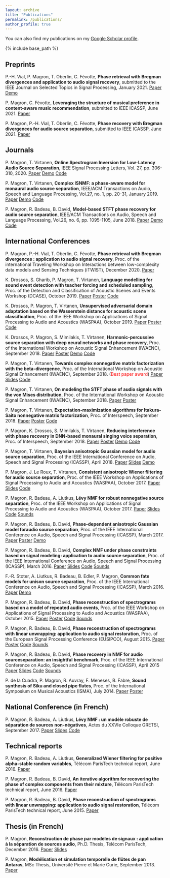 ```yaml
---
layout: archive
title: "Publications"
permalink: /publications/
author_profile: true
---
```


You can also find my publications on my [Google Scholar profile](https://scholar.google.co.uk/citations?user=67-Uh0cAAAAJ).

{% include base_path %}

## Preprints

P.-H. Vial, P. Magron, T. Oberlin, C. Févotte, **Phase retrieval with Bregman divergences and application to audio signal recovery**, submitted to the IEEE Journal on Selected Topics in Signal Processing, January 2021.
[Paper](https://arxiv.org/abs/2010.00392) [Demo](/demos/jstsp21.html)

P. Magron, C. Févotte, **Leveraging the structure of musical preference in content-aware music recommendation**, submitted to IEEE ICASSP, June 2021.
[Paper](https://arxiv.org/abs/2010.10276)

P. Magron, P.-H. Vial, T. Oberlin, C. Févotte, **Phase recovery with Bregman divergences for audio source separation**, submitted to IEEE ICASSP, June 2021.
[Paper](https://arxiv.org/abs/2010.10255)

## Journals

P. Magron, T. Virtanen, **Online Spectrogram Inversion for Low-Latency Audio Source Separation**, IEEE Signal Processing Letters, Vol. 27, pp. 306-310, 2020.
[Paper](https://arxiv.org/abs/1911.03128) [Demo](/demos/spl20_omisi.html) [Code](https://github.com/magronp/omisi)

P. Magron, T. Virtanen, **Complex ISNMF: a phase-aware model for monaural audio source separation**, IEEE/ACM Transactions on Audio, Speech and Language Processing, Vol.27, no. 1, pp. 20-31, January 2019.
[Paper](https://arxiv.org/abs/1802.03156) [Demo](/demos/taslp19_cisnmf.html) [Code](https://github.com/magronp/complex-isnmf)

P. Magron, R. Badeau, B. David, **Model-based STFT phase recovery for audio source separation**, IEEE/ACM Transactions on Audio, Speech and Language Processing, Vol.26, no. 6, pp. 1095-1105, June 2018.
[Paper](https://arxiv.org/abs/1608.01953) [Demo](/demos/taslp18_puiter.html) [Code](https://github.com/magronp/pu-iter)

## International Conferences

P. Magron, P.-H. Vial, T. Oberlin, C. Févotte, **Phase retrieval with Bregman divergences : application to audio signal recovery**, Proc. of the international Traveling Workshop on Interactions between
low-complexity data models and Sensing Techniques (iTWIST), December 2020.
[Paper](https://arxiv.org/abs/1907.08506)

K. Drossos, S. Gharib, P. Magron, T. Virtanen, **Language modelling for sound event detection with teacher forcing and scheduled sampling**, Proc. of the Detection and Classification of Acoustic Scenes and Events Workshop (DCASE), October 2019.
[Paper](https://arxiv.org/abs/1907.08506) [Poster](/files/2019_dcase.pdf) [Code](https://github.com/dr-costas/SEDLM)

K. Drossos, P. Magron, T. Virtanen, **Unsupervised adversarial domain adaptation based on the Wasserstein distance for acoustic scene classification**, Proc. of the IEEE Workshop on Applications of Signal Processing to Audio and Acoustics (WASPAA), October 2019.
[Paper](https://arxiv.org/abs/1904.10678) [Poster](/files/2019_waspaa.pdf) [Code](https://github.com/dr-costas/undaw)

K. Drossos, P. Magron, S. Mimilakis, T. Virtanen, **Harmonic-percussive source separation with deep neural networks and phase recovery**, Proc. of the International Workshop on Acoustic Signal Enhancement (IWAENC), September 2018.
[Paper](https://hal.archives-ouvertes.fr/hal-01812225) [Poster](/files/2018_iwaenc_hpss.pdf) [Demo](http://arg.cs.tut.fi/demo/hpss-madtwinnet) [Code](https://github.com/magronp/phase-hpss)

P. Magron, T. Virtanen, **Towards complex nonnegative matrix factorization with the beta-divergence**, Proc. of the International Workshop on Acoustic Signal Enhancement (IWAENC), September 2018. (<span style="color:red">Best paper award</span>)
[Paper](https://hal.archives-ouvertes.fr/hal-01779664) [Slides](/files/2018_iwaenc_betadiv.pdf) [Code](https://github.com/magronp/complex-beta-nmf)

P. Magron, T. Virtanen, **On modeling the STFT phase of audio signals with the von Mises distribution**, Proc. of the International Workshop on Acoustic Signal Enhancement (IWAENC), September 2018.
[Paper](https://hal.archives-ouvertes.fr/hal-01763147) [Poster](/files/2018_iwaenc_vm.pdf)

P. Magron, T. Virtanen, **Expectation-maximization algorithms for Itakura-Saito nonnegative matrix factorization**, Proc. of Interspeech, September 2018.
[Paper](https://hal.archives-ouvertes.fr/hal-01632082) [Poster](/files/2018_interspeech_emisnmf.pdf) [Code](https://github.com/magronp/em-isnmf)

P. Magron, K. Drossos, S. Mimilakis, T. Virtanen, **Reducing interference with phase recovery in DNN-based monaural singing voice separation**, Proc. of Interspeech, September 2018.
[Paper](https://hal.archives-ouvertes.fr/hal-01741278) [Poster](/files/2018_interspeech_dnnphase.pdf) [Demo](http://arg.cs.tut.fi/demo/phase-madtwinnet) [Code](https://github.com/magronp/phase-madtwinnet)

P. Magron, T. Virtanen, **Bayesian anisotropic Gaussian model for audio source separation**, Proc. of the IEEE International Conference on Audio, Speech and Signal Processing (ICASSP), April 2018.
[Paper](https://hal.archives-ouvertes.fr/hal-01632081) [Slides](/files/2018_icassp.pdf) [Demo](/demos/icassp18.html)

P. Magron, J. Le Roux, T. Virtanen, **Consistent anisotropic Wiener filtering for audio source separation**, Proc. of the IEEE Workshop on Applications of Signal Processing to Audio and Acoustics (WASPAA), October 2017.
[Paper](https://hal.archives-ouvertes.fr/hal-01593126) [Slides](/files/2017_waspaa_caw.pdf) [Code](/files/caw.tar.gz)

P. Magron, R. Badeau, A. Liutkus, **Lévy NMF for robust nonnegative source separation**, Proc. of the IEEE Workshop on Applications of Signal Processing to Audio and Acoustics (WASPAA), October 2017.
[Paper](https://hal.archives-ouvertes.fr/hal-01548488) [Slides](/files/2017_waspaa_levy.pdf) [Code](/files/levyNMF.m) [Sounds](/files/levyNMF_sounds.tar.gz)

P. Magron, R. Badeau, B. David, **Phase-dependent anisotropic Gaussian model foraudio source separation**, Proc. of the IEEE International Conference on Audio, Speech and Signal Processing (ICASSP), March 2017.
[Paper](https://hal.archives-ouvertes.fr/hal-01416355) [Poster](/files/2017_icassp.pdf) [Demo](/demos/icassp17.html)

P. Magron, R. Badeau, B. David, **Complex NMF under phase constraints based on signal modeling: application to audio source separation**, Proc. of the IEEE International Conference on Audio, Speech and Signal Processing (ICASSP), March 2016.
[Paper](https://hal.archives-ouvertes.fr/hal-01248013) [Slides](/files/2016_icassp.pdf) [Code](/files/cnmf_phase_matlab.7z) [Sounds](/files/cnmf_phase_sounds.7z)

F.-R. Stoter, A. Liutkus, R. Badeau, B. Edler, P. Magron, **Common fate models for unison source separation**, Proc. of the IEEE International Conference on Audio, Speech and Signal Processing (ICASSP), March 2016.
[Paper](https://hal.archives-ouvertes.fr/hal-01248012) [Demo](http://www.loria.fr/%7Ealiutkus/cfm/)

P. Magron, R. Badeau, B. David, **Phase reconstruction of spectrograms based on a model of repeated audio events**, Proc. of the IEEE Workshop on Applications of Signal Processing to Audio and Acoustics (WASPAA), October 2015.
[Paper](https://hal.archives-ouvertes.fr/hal-01219637) [Poster](/files/2015_waspaa.pdf) [Code](/files/ph_rep_matlab.7z) [Sounds](/files/ph_rep_sounds.7z)

P. Magron, R. Badeau, B. David, **Phase reconstruction of spectrograms with linear unwrapping: application to audio signal restoration**, Proc. of the European Signal Processing Conference (EUSIPCO), August 2015.
[Paper](https://hal.archives-ouvertes.fr/hal-01219637) [Poster](/files/2015_eusipco.pdf) [Code](/files/ph_unwrapping_matlab.7z) [Sounds](/files/ph_unwrapping_sounds.7z)

P. Magron, R. Badeau, B. David, **Phase recovery in NMF for audio sourceseparation: an insightful benchmark**, Proc. of the IEEE International Conference on Audio, Speech and Signal Processing (ICASSP), April 2015
[Paper](https://hal.archives-ouvertes.fr/hal-01110032) [Slides](/files/2015_icassp.pdf) [Code](/files/benchmark_matlab.7z) [Sounds](/files/benchmark_sounds.7z)

P. de la Cuadra, P. Magron, R. Auvray, F. Meneses, B. Fabre, **Sound synthesis of Siku and closed pipe flutes**, Proc. of the International Symposium on Musical Acoustics (ISMA), July 2014.
[Paper](https://hal.archives-ouvertes.fr/hal-01323119) [Poster](/files/2014_isma.pdf)

## National Conference (in French)

P. Magron, R. Badeau, A. Liutkus, **Lévy NMF : un modèle robuste de séparation de sources non-négatives**, Actes du XXVIe Colloque GRETSI, September 2017.
[Paper](https://hal.archives-ouvertes.fr/hal-01540484) [Slides](/files/2017_gretsi.pdf) [Code](/files/levyNMF.m)

## Technical reports

P. Magron, R. Badeau, A. Liutkus, **Generalized Wiener filtering for positive alpha-stable random variables**, Télécom ParisTech technical report, June 2016.
[Paper](https://hal.archives-ouvertes.fr/hal-01340797)

P. Magron, R. Badeau, B. David, **An iterative algorithm for recovering the phase of complex components from their mixture**, Télécom ParisTech technical report, June 2016.
[Paper](https://hal.archives-ouvertes.fr/hal-01325625)

P. Magron, R. Badeau, B. David, **Phase reconstruction of spectrograms with linear unwrapping: application to audio signal restoration**, Télécom ParisTech technical report, June 2015.
[Paper](/files/2015_PU_techrep.pdf)

## Thesis (in French)

P. Magron, **Reconstruction de phase par modèles de signaux : application à la séparation de sources audio**, Ph.D. Thesis, Télécom ParisTech, December 2016.
[Paper](https://hal.archives-ouvertes.fr/tel-01474501) [Slides](/files/phd_slides.pdf)

P. Magron, **Modélisation et simulation temporelle de flûtes de pan Antaras**, MSc Thesis, Université Pierre et Marie Curie, September 2013.
[Paper](http://www.atiam.ircam.fr/Archives/Stages1213/MAGRON_Paul.pdf)

